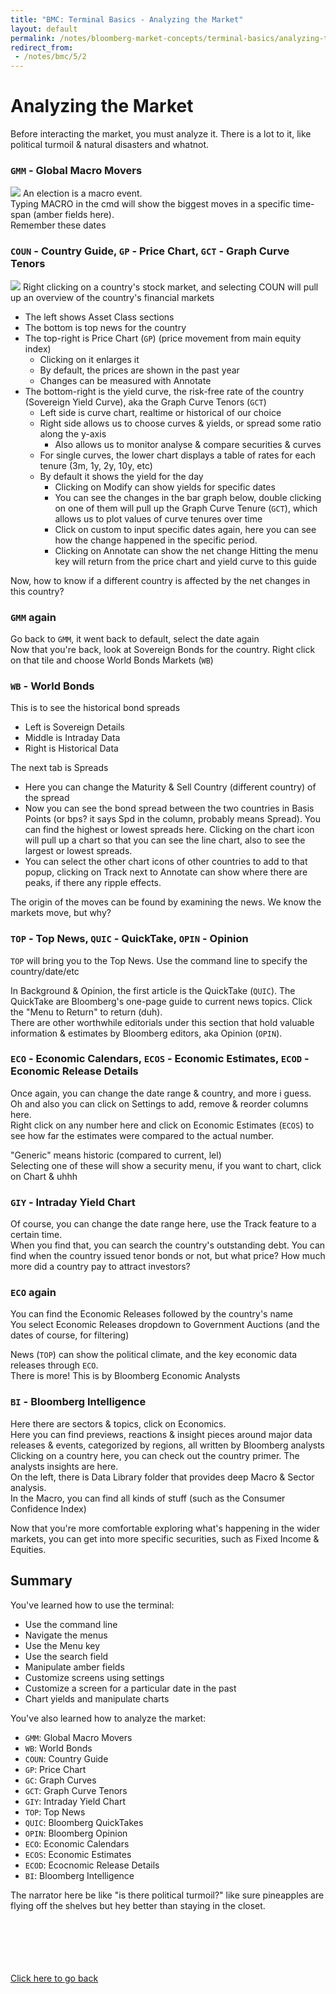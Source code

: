 ```yaml
---
title: "BMC: Terminal Basics - Analyzing the Market"
layout: default
permalink: /notes/bloomberg-market-concepts/terminal-basics/analyzing-the-market
redirect_from:
 - /notes/bmc/5/2
---
```


# Analyzing the Market

Before interacting the market, you must analyze it. There is a lot to it, like political turmoil & natural disasters and whatnot. 

### `GMM` - Global Macro Movers
![](https://github.com/arialhamed/static/blob/main/images/notes/bmc/5-2-1.png?raw=true)
An election is a macro event.  
Typing MACRO in the cmd will show the biggest moves in a specific time-span (amber fields here).  
Remember these dates  

### `COUN` - Country Guide, `GP` - Price Chart, `GCT` - Graph Curve Tenors
![](https://github.com/arialhamed/static/blob/main/images/notes/bmc/5-2-2.png?raw=true)
Right clicking on a country's stock market, and selecting COUN will pull up an overview of the country's financial markets
- The left shows Asset Class sections
- The bottom is top news for the country
- The top-right is Price Chart (`GP`) (price movement from main equity index)
	- Clicking on it enlarges it 
	- By default, the prices are shown in the past year
	- Changes can be measured with Annotate
- The bottom-right is the yield curve, the risk-free rate of the country (Sovereign Yield Curve), aka the Graph Curve Tenors (`GCT`)
	- Left side is curve chart, realtime or historical of our choice
	- Right side allows us to choose curves & yields, or spread some ratio along the y-axis
		- Also allows us to monitor analyse & compare securities & curves
	- For single curves, the lower chart displays a table of rates for each tenure (3m, 1y, 2y, 10y, etc)
	- By default it shows the yield for the day
		- Clicking on Modify can show yields for specific dates
		- You can see the changes in the bar graph below, double clicking on one of them will pull up the Graph Curve Tenure (`GCT`), which allows us to plot values of curve tenures over time
		- Click on custom to input specific dates again, here you can see how the change happened in the specific period.
		- Clicking on Annotate can show the net change
Hitting the menu key will return from the price chart and yield curve to this guide

Now, how to know if a different country is affected by the net changes in this country?

### `GMM` again
Go back to `GMM`, it went back to default, select the date again  
Now that you're back, look at Sovereign Bonds for the country. Right click on that tile and choose World Bonds Markets (`WB`)

### `WB` - World Bonds
This is to see the historical bond spreads
- Left is Sovereign Details
- Middle is Intraday Data
- Right is Historical Data

The next tab is Spreads
- Here you can change the Maturity & Sell Country (different country) of the spread
- Now you can see the bond spread between the two countries in Basis Points (or bps? it says Spd in the column, probably means Spread). You can find the highest or lowest spreads here. Clicking on the chart icon will pull up a chart so that you can see the line chart, also to see the largest or lowest spreads.
- You can select the other chart icons of other countries to add to that popup, clicking on Track next to Annotate can show where there are peaks, if there any ripple effects.

The origin of the moves can be found by examining the news. We know the markets move, but why?

### `TOP` - Top News, `QUIC` - QuickTake, `OPIN` - Opinion
`TOP` will bring you to the Top News. Use the command line to specify the country/date/etc

In Background & Opinion, the first article is the QuickTake (`QUIC`). The QuickTake are Bloomberg's one-page guide to current news topics. Click the "Menu to Return" to return (duh).   
There are other worthwhile editorials under this section that hold valuable information & estimates by Bloomberg editors, aka Opinion (`OPIN`). 

### `ECO` - Economic Calendars, `ECOS` - Economic Estimates, `ECOD` - Economic Release Details
Once again, you can change the date range & country, and more i guess. Oh and also you can click on Settings to add, remove & reorder columns here.  
Right click on any number here and click on Economic Estimates (`ECOS`) to see how far the estimates were compared to the actual number. 

"Generic" means historic (compared to current, lel)  
Selecting one of these will show a security menu, if you want to chart, click on Chart & uhhh

### `GIY` - Intraday Yield Chart
Of course, you can change the date range here, use the Track feature to a certain time.  
When you find that, you can search the country's outstanding debt. You can find when the country issued tenor bonds or not, but what price? How much more did a country pay to attract investors?

### `ECO` again
You can find the Economic Releases followed by the country's name  
You select Economic Releases dropdown to Government Auctions (and the dates of course, for filtering)

News (`TOP`) can show the political climate, and the key economic data releases through `ECO`.  
There is more! This is by Bloomberg Economic Analysts

### `BI` - Bloomberg Intelligence
Here there are sectors & topics, click on Economics.  
Here you can find previews, reactions & insight pieces around major data releases & events, categorized by regions, all written by Bloomberg analysts  
Clicking on a country here, you can check out the country primer. The analysts insights are here.  
On the left, there is Data Library folder that provides deep Macro & Sector analysis.  
In the Macro, you can find all kinds of stuff (such as the Consumer Confidence Index)  

Now that you're more comfortable exploring what's happening in the wider markets, you can get into more specific securities, such as Fixed Income & Equities.

## Summary 
You've learned how to use the terminal:
- Use the command line
- Navigate the menus
- Use the Menu key
- Use the search field 
- Manipulate amber fields
- Customize screens using settings
- Customize a screen for a particular date in the past
- Chart yields and manipulate charts

You've also learned how to analyze the market:
- `GMM`: Global Macro Movers
- `WB`: World Bonds
- `COUN`: Country Guide
- `GP`: Price Chart
- `GC`: Graph Curves
- `GCT`: Graph Curve Tenors
- `GIY`: Intraday Yield Chart
- `TOP`: Top News
- `QUIC`: Bloomberg QuickTakes
- `OPIN`: Bloomberg Opinion
- `ECO`: Economic Calendars
- `ECOS`: Economic Estimates
- `ECOD`: Ecocnomic Release Details
- `BI`: Bloomberg Intelligence

The narrator here be like "is there political turmoil?" like sure pineapples are flying off the shelves but hey better than staying in the closet.

<br><br><br><br><br>
[Click here to go back](..)